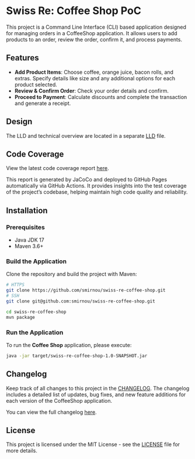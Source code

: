 #  Swiss Re: Coffee Shop PoC

This project is a Command Line Interface (CLI) based application designed for managing orders in a CoffeeShop application.
It allows users to add products to an order, review the order, confirm it, and process payments.

## Features

- **Add Product Items**:  Choose coffee, orange juice, bacon rolls, and extras. Specify details like size and any additional options for each product selected.
- **Review & Confirm Order**: Check your order details and confirm.
- **Proceed to Payment**: Calculate discounts and complete the transaction and generate a receipt.

## Design
The LLD and technical overview are located in a separate [LLD](LLD.md) file.

## Code Coverage

View the latest code coverage report [here](https://smirnou.github.io/swiss-re-coffee-shop/coverage/index.html).

This report is generated by JaCoCo and deployed to GitHub Pages automatically via GitHub Actions. It provides insights into the test coverage of the project’s codebase, helping maintain high code quality and reliability.

## Installation

### Prerequisites
- Java JDK 17
- Maven 3.6+

### Build the Application
Clone the repository and build the project with Maven:

```bash
# HTTPS
git clone https://github.com/smirnou/swiss-re-coffee-shop.git
# SSH
git clone git@github.com:smirnou/swiss-re-coffee-shop.git

cd swiss-re-coffee-shop
mvn package
```
### Run the Application
To run the **Coffee Shop** application, please execute:

```bash
java -jar target/swiss-re-coffee-shop-1.0-SNAPSHOT.jar
```
## Changelog

Keep track of all changes to this project in the [CHANGELOG](CHANGELOG.md). The changelog includes a detailed list of updates, bug fixes, and new feature additions for each version of the CoffeeShop application.

You can view the full changelog [here](./CHANGELOG.md).

## License
This project is licensed under the MIT License - see the [LICENSE](LICENSE) file for more details.
